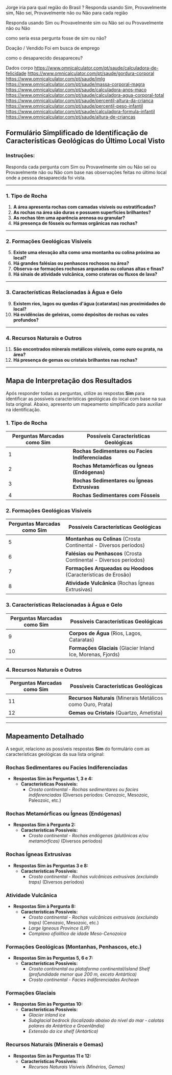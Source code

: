 
Jorge iria para qual região do Brasil ? Responda usando Sim, Provavelmente sim, Não sei, Provavelmente não ou Não para cada região

Responda usando Sim ou Provavelmente sim ou Não sei ou Provavelmente não ou Não

como seria essa pergunta fosse de sim ou não?

Doação / Vendido
Foi em busca de emprego


como o desaparecido desapareceu?

Dados corpo
https://www.omnicalculator.com/pt/saude/calculadora-de-felicidade
https://www.omnicalculator.com/pt/saude/gordura-corporal
https://www.omnicalculator.com/pt/saude/imlg
https://www.omnicalculator.com/pt/saude/massa-corporal-magra
https://www.omnicalculator.com/pt/saude/calculadora-anos-maco
https://www.omnicalculator.com/pt/saude/calculadora-agua-corporal-total
https://www.omnicalculator.com/pt/saude/percentil-altura-da-crianca
https://www.omnicalculator.com/pt/saude/percentil-peso-infantil
https://www.omnicalculator.com/pt/saude/calculadora-formula-infantil
https://www.omnicalculator.com/pt/saude/altura-de-criancas

## Formulário Simplificado de Identificação de Características Geológicas do Último Local Visto

### **Instruções:**
Responda cada pergunta com Sim ou Provavelmente sim ou Não sei ou Provavelmente não ou Não com base nas observações feitas no último local onde a pessoa desaparecida foi vista.

---

### **1. Tipo de Rocha**

1. **A área apresenta rochas com camadas visíveis ou estratificadas?**
2. **As rochas na área são duras e possuem superfícies brilhantes?**
3. **As rochas têm uma aparência arenosa ou granular?**
4. **Há presença de fósseis ou formas orgânicas nas rochas?**
---

### **2. Formações Geológicas Visíveis**

5. **Existe uma elevação alta como uma montanha ou colina próxima ao local?**
6. **Há grandes falésias ou penhascos rochosos na área?**
7. **Observa-se formações rochosas arqueadas ou colunas altas e finas?**
8. **Há sinais de atividade vulcânica, como crateras ou fluxos de lava?**

---

### **3. Características Relacionadas à Água e Gelo**

9. **Existem rios, lagos ou quedas d'água (cataratas) nas proximidades do local?**
10. **Há evidências de geleiras, como depósitos de rochas ou vales profundos?**

---

### **4. Recursos Naturais e Outros**
    
11. **São encontrados minerais metálicos visíveis, como ouro ou prata, na área?**
12. **Há presença de gemas ou cristais brilhantes nas rochas?**

---

## **Mapa de Interpretação dos Resultados**

Após responder todas as perguntas, utilize as respostas **Sim** para identificar as possíveis características geológicas do local com base na sua lista original. Abaixo, apresento um mapeamento simplificado para auxiliar na identificação.

### **1. Tipo de Rocha**

| **Perguntas Marcadas como Sim** | **Possíveis Características Geológicas**                              |
|---------------------------------|----------------------------------------------------------------------|
| 1                               | **Rochas Sedimentares ou Facies Indiferenciadas**                    |
| 2                               | **Rochas Metamórficas ou Ígneas (Endógenas)**                       |
| 3                               | **Rochas Sedimentares ou Ígneas Extrusivas**                        |
| 4                               | **Rochas Sedimentares com Fósseis**                                 |

### **2. Formações Geológicas Visíveis**

| **Perguntas Marcadas como Sim** | **Possíveis Características Geológicas**                              |
|---------------------------------|----------------------------------------------------------------------|
| 5                               | **Montanhas ou Colinas** (Crosta Continental - Diversos períodos)    |
| 6                               | **Falésias ou Penhascos** (Crosta Continental - Diversos períodos)   |
| 7                               | **Formações Arqueadas ou Hoodoos** (Características de Erosão)       |
| 8                               | **Atividade Vulcânica** (Rochas Ígneas Extrusivas)                   |

### **3. Características Relacionadas à Água e Gelo**
    
| **Perguntas Marcadas como Sim** | **Possíveis Características Geológicas**                              |
|---------------------------------|----------------------------------------------------------------------|
| 9                               | **Corpos de Água** (Rios, Lagos, Cataratas)                          |
| 10                              | **Formações Glaciais** (Glacier Inland Ice, Morenas, Fjords)         |

### **4. Recursos Naturais e Outros**

| **Perguntas Marcadas como Sim** | **Possíveis Características Geológicas**                              |
|---------------------------------|----------------------------------------------------------------------|
| 11                              | **Recursos Naturais** (Minerais Metálicos como Ouro, Prata)           |
| 12                              | **Gemas ou Cristais** (Quartzo, Ametista)                            |

---

## Mapeamento Detalhado

A seguir, relaciono as possíveis respostas **Sim** do formulário com as características geológicas da sua lista original:

### **Rochas Sedimentares ou Facies Indiferenciadas**
    
- **Respostas Sim às Perguntas 1, 3 e 4:**
  - **Características Possíveis:**
    - *Crosta continental - Rochas sedimentares ou facies indiferenciadas* (Diversos períodos: Cenozoic, Mesozoic, Paleozoic, etc.)
    
### **Rochas Metamórficas ou Ígneas (Endógenas)**
    
- **Respostas Sim à Pergunta 2:**
  - **Características Possíveis:**
    - *Crosta continental - Rochas endógenas (plutônicas e/ou metamórficas)* (Diversos períodos)
      
### **Rochas Ígneas Extrusivas**
    
- **Respostas Sim às Perguntas 3 e 8:**
  - **Características Possíveis:**
    - *Crosta continental - Rochas vulcânicas extrusivas (excluindo traps)* (Diversos períodos)
    
### **Atividade Vulcânica**
    
- **Respostas Sim à Pergunta 8:**
  - **Características Possíveis:**
    - *Crosta continental - Rochas vulcânicas extrusivas (excluindo traps)* (Cenozoic, Mesozoic, etc.)
    - *Large Igneous Province (LIP)*
    - *Complexo ofiolítico de idade Meso-Cenozoica*
    
### **Formações Geológicas (Montanhas, Penhascos, etc.)**
    
- **Respostas Sim às Perguntas 5, 6 e 7:**
  - **Características Possíveis:**
    - *Crosta continental ou plataforma continental/island Shelf (profundidade menor que 200 m, exceto Antártica)*
    - *Crosta continental - Facies indiferenciadas Archean*
    
### **Formações Glaciais**
    
- **Respostas Sim às Perguntas 10:**
  - **Características Possíveis:**
    - *Glacier inland ice*
    - *Subglacial bedrock (localizado abaixo do nível do mar - calotas polares da Antártica e Groenlândia)*
    - *Extensão da ice shelf (Antártica)*
    
### **Recursos Naturais (Minerais e Gemas)**
    
- **Respostas Sim às Perguntas 11 e 12:**
  - **Características Possíveis:**
    - *Recursos Naturais Visíveis (Minérios, Gemas)*
